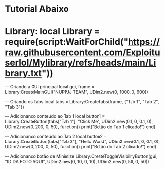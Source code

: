 # Tutorial Abaixo

# Library: local Library = require(script:WaitForChild("https://raw.githubusercontent.com/Exploituserlol/Mylibrary/refs/heads/main/Library.txt"))

-- Criando a GUI principal
local gui, frame = Library:CreateMainGUI("NUPPJJ TEAM", UDim2.new(0, 1000, 0, 600))

-- Criando os Tabs
local tabs = Library:CreateTabs(frame, {"Tab 1", "Tab 2", "Tab 3"})

-- Adicionando conteúdo ao Tab 1
local button1 = Library:CreateButton(tabs["Tab 1"], "Click Me", UDim2.new(0.1, 0, 0.1, 0), UDim2.new(0, 200, 0, 50), function()
    print("Botão do Tab 1 clicado!")
end)

-- Adicionando conteúdo ao Tab 2
local button2 = Library:CreateButton(tabs["Tab 2"], "Hello World", UDim2.new(0.1, 0, 0.1, 0), UDim2.new(0, 200, 0, 50), function()
    print("Botão do Tab 2 clicado!")
end)

-- Adicionando botão de Minimize
Library:CreateToggleVisibilityButton(gui, "ID DA FOTO AQUI", UDim2.new(0, 10, 0, 10), UDim2.new(0, 50, 0, 50))
